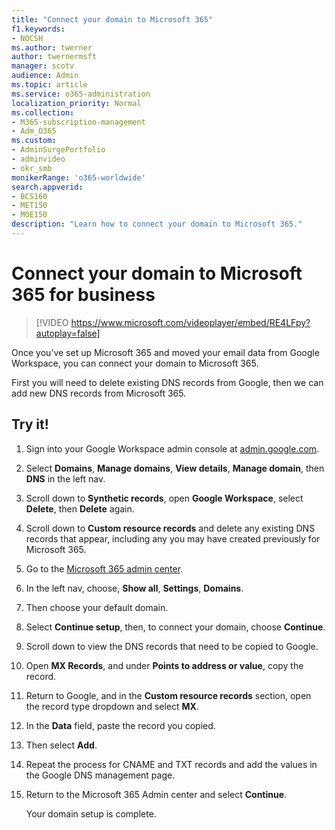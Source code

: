 ```yaml
---
title: "Connect your domain to Microsoft 365"
f1.keywords:
- NOCSH
ms.author: twerner
author: twernermsft
manager: scotv
audience: Admin
ms.topic: article
ms.service: o365-administration
localization_priority: Normal
ms.collection: 
- M365-subscription-management 
- Adm_O365
ms.custom: 
- AdminSurgePortfolio
- adminvideo
- okr_smb
monikerRange: 'o365-worldwide'
search.appverid:
- BCS160
- MET150
- MOE150
description: "Learn how to connect your domain to Microsoft 365."
---
```


# Connect your domain to Microsoft 365 for business

> [!VIDEO https://www.microsoft.com/videoplayer/embed/RE4LFpy?autoplay=false]

Once you’ve set up Microsoft 365 and moved your email data from Google Workspace, you can connect your domain to Microsoft 365. 

First you will need to delete existing DNS records from Google, then we can add new DNS records from Microsoft 365.

## Try it!

1. Sign into your Google Workspace admin console at [admin.google.com](https://admin.google.com).
1. Select **Domains**, **Manage domains**, **View details**, **Manage domain**, then **DNS** in the left nav.
1. Scroll down to **Synthetic records**, open **Google Workspace**, select **Delete**, then **Delete** again.
1. Scroll down to **Custom resource records** and delete any existing DNS records that appear, including any you may have created previously for Microsoft 365.
1. Go to the [Microsoft 365 admin center](https://admin.microsoft.com).
1. In the left nav, choose, **Show all**, **Settings**, **Domains**.
1. Then choose your default domain.
1. Select **Continue setup**, then, to connect your domain, choose  **Continue**.
1. Scroll down to view the DNS records that need to be copied to Google.
1. Open **MX Records**, and under **Points to address or value**, copy the record.
1. Return to Google, and in the **Custom resource records** section, open the record type dropdown and select **MX**.
1. In the **Data** field, paste the record you copied.
1. Then select **Add**.
1. Repeat the process for CNAME and TXT records and add the values in the Google DNS management page.
1. Return to the Microsoft 365 Admin center and select **Continue**.

    Your domain setup is complete.